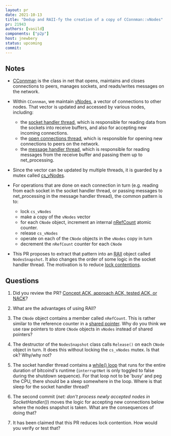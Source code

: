 ```yaml
---
layout: pr
date: 2021-10-13
title: "Dedup and RAII-fy the creation of a copy of CConnman::vNodes"
pr: 21943
authors: [vasild]
components: ["p2p"]
host: jnewbery
status: upcoming
commit:
---
```


## Notes

- [CConnman](https://github.com/bitcoin/bitcoin/blob/92758699/src/net.h#L740)
  is the class in net that opens, maintains and closes connections to peers,
  manages sockets, and reads/writes messages on the network.

- Within `CConnman`, we maintain
  [vNodes](https://github.com/bitcoin/bitcoin/blob/927586990/src/net.h#L1057),
  a vector of connections to other nodes. That vector is updated and accessed
  by various nodes, including:

  - the [socket handler thread](https://github.com/bitcoin/bitcoin/blob/927586990/src/net.cpp#L1617),
    which is responsible for reading data from the sockets into receive
    buffers, and also for accepting new incoming connections.
  - the [open connections thread](https://github.com/bitcoin/bitcoin/blob/92758699/src/net.cpp#L1820),
    which is responsible for opening new connections to peers on the network.
  - the [message handler thread](https://github.com/bitcoin/bitcoin/blob/92758699/src/net.cpp#L2225),
    which is responsible for reading messages from the receive buffer and passing them
    up to net_processing.

- Since the vector can be updated by multiple threads, it is guarded by a mutex
  called [cs_vNodes](https://github.com/bitcoin/bitcoin/blob/92758699/src/net.h#L1059).

- For operations that are done on each connection in turn (e.g. reading from each socket in
  the socket handler thread, or passing messages to net_processing in the message handler
  thread), the common pattern is to:

  - lock `cs_vNodes`
  - make a copy of the `vNodes` vector
  - for each `CNode` object, increment an internal
    [nRefCount](https://github.com/bitcoin/bitcoin/blob/92758699/src/net.h#L454)
    atomic counter.
  - release `cs_vNodes`
  - operate on each of the `CNode` objects in the `vNodes` copy in turn
  - decrement the `nRefCount` counter for each `CNode`

- This PR proposes to extract that pattern into an
  [RAII](https://en.cppreference.com/w/cpp/language/raii) object called
  `NodesSnapshot`. It also changes the order of some logic in the socket
  handler thread. The motivation is to reduce [lock
  contentions](https://stackoverflow.com/questions/1970345/what-is-thread-contention).

## Questions

1. Did you review the PR? [Concept ACK, approach ACK, tested ACK, or NACK](https://github.com/bitcoin/bitcoin/blob/master/CONTRIBUTING.md#peer-review)?

1. What are the advantages of using RAII?

1. The `CNode` object contains a member called `nRefCount`. This is rather
   similar to the reference counter in a [shared
   pointer](https://en.cppreference.com/w/cpp/memory/shared_ptr). Why do you think
   we use raw pointers to store `CNode` objects in `vNodes` instead of shared pointers?

1. The destructor of the `NodesSnapshot` class calls `Release()` on each `CNode` object
   in turn. It does this without locking the `cs_vNodes` mutex. Is that ok? Why/why not?

1. The socket handler thread contains a [while()
   loop](https://github.com/bitcoin/bitcoin/blob/92758699/src/net.cpp#L1620-L1625)
   that runs for the entire duration of bitcoind's runtime (`interruptNet` is only
   toggled to false during the shutdown sequence). For that loop not to be 'busy' and
   peg the CPU, there should be a sleep somewhere in the loop. Where is that sleep
   for the socket handler thread?

1. The second commit (_net: don't process newly accepted nodes in
   SocketHandler()_) moves the logic for accepting new connections below where
   the nodes snapshot is taken. What are the consequences of doing that?

1. It has been claimed that this PR reduces lock contention. How would you
   verify or test that?

<!-- TODO: After meeting, uncomment and add meeting log between the irc tags
## Meeting Log

{% irc %}
{% endirc %}
-->
